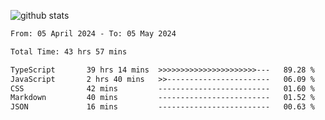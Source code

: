 
![github stats](https://github-readme-stats.vercel.app/api?username=realmahd1&show_icons=true&theme=codeSTACKr&hide_rank=true&count_private=true)

<!--START_SECTION:waka-->

```txt
From: 05 April 2024 - To: 05 May 2024

Total Time: 43 hrs 57 mins

TypeScript       39 hrs 14 mins  >>>>>>>>>>>>>>>>>>>>>>---   89.28 %
JavaScript       2 hrs 40 mins   >>-----------------------   06.09 %
CSS              42 mins         -------------------------   01.60 %
Markdown         40 mins         -------------------------   01.52 %
JSON             16 mins         -------------------------   00.63 %
```

<!--END_SECTION:waka-->
